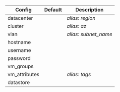| Config                  | Default                                       | Description                                          |
| ----------------------- | --------------------------------------------- | ---------------------------------------------------- |
| datacenter     |                                               | *alias: region*                        |
| cluster  |                                               | *alias: az* |
| vlan | | *alias: subnet_name* |
| hostname | |  |
| username | |  |
| password | |  |
| vm_groups | |  |
| vm_attributes | | *alias: tags* |
| datastore | |  |